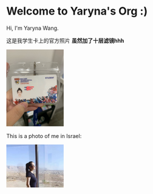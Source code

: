 # Welcome to Yaryna's Org :)

Hi, I'm Yaryna Wang.

这是我学生卡上的官方照片 **虽然加了十层滤镜hhh**

<img src="assets/my-student-card.jpg" alt="my-student-card" width="30%" />

This is a photo of me in Israel:

<img src="assets/in-Israel.jpg" alt="in-Israel" width="30%" />
